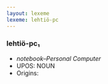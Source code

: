 ```yaml
---
layout: lexeme
lexeme: lehtiö-pc
---
```


###  lehtiö-pc₁

* _notebook–Personal Computer_
* UPOS:  NOUN
* Origins: 


